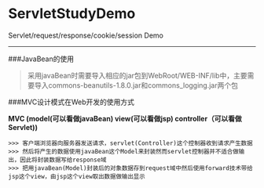 # ServletStudyDemo
Servlet/request/response/cookie/session Demo

---

###JavaBean的使用
> 采用javaBean时需要导入相应的jar包到WebRoot/WEB-INF/lib中，主要需要导入commons-beanutils-1.8.0.jar和commons_logging.jar两个包

###MVC设计模式在Web开发的使用方式

**MVC (model(可以看做javaBean) view(可以看做jsp) controller（可以看做Servlet))**

    >>> 客户端浏览器向服务器发送请求，servlet(Controller)这个控制器收到请求产生数据
    >>> 然后将产生的数据使用javaBean这个Model来封装然而servlet控制器并不适合做输出，因此将封装数据写给response域
    >>> 把用javaBean(Model)封装后的对象数据存到request域中然后使用forward技术带给jsp这个view，由jsp这个view取出数据做输出显示
